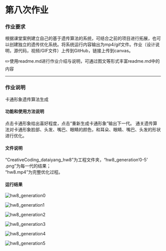 # 第八次作业

### 作业要求

根据课堂案例建立自己的基于遗传算法的系统，可结合之前的项目进行拓展，也可以创建独立的遗传优化系统。将系统运行内容输出为mp4/gif文件。作业（设计说明，源代码，视频/GIF文件）上传到GitHub，链接上传到canvas。

✏️使用readme.md进行作业介绍与说明，可通过图文等形式丰富readme.md中的内容
***
### 作业说明
卡通形象遗传算法生成

#### 功能和使用方法说明
点击卡通形象给出喜好程度，点击“重新生成卡通形象”输出下一代。
通关遗传算法对卡通形象脸部、头发、嘴巴、眼睛的颜色，和耳朵、眼睛、嘴巴、头发的形状进行优化。

#### 文件说明
“CreativeCoding_dataiyang_hw8”为工程文件夹，“hw8_generation‘0-5’ .png”为每一代的结果；  
“hw8.mp4”为完整优化过程。

#### 运行结果
<!-- <img src="https://github.com/dataiyang6/518030910258-Yuliangchun/blob/main/%5B%E7%AC%AC%E5%85%AB%E6%AC%A1%E4%BD%9C%E4%B8%9A%EF%BC%9A%E5%88%9B%E6%84%8F%E7%BC%96%E7%A8%8B%E7%A0%94%E7%A9%B6%EF%BC%9A%E5%A4%8D%E6%9D%82%E6%80%A7%EF%BD%9C%E9%81%97%E4%BC%A0%E4%BC%98%E5%8C%96%E7%AE%97%E6%B3%95%5D%E4%BD%9C%E4%B8%9A%EF%BC%9A%E5%9F%BA%E4%BA%8E%E9%81%97%E4%BC%A0%E7%AE%97%E6%B3%95%E7%9A%84%E8%AE%BE%E8%AE%A1%E4%BC%98%E5%8C%96%E7%B3%BB%E7%BB%9F/hw8.mp4" width="75%"> -->

![hw8_generation0](https://user-images.githubusercontent.com/71808245/141334431-2474d5eb-1b3a-434b-91bf-762f15459d66.png)   

![hw8_generation1](https://user-images.githubusercontent.com/71808245/141334462-9d4c9a59-1c0e-4379-8f31-d07c19478435.png)   

![hw8_generation2](https://user-images.githubusercontent.com/71808245/141334478-36cc860c-7025-4d4c-9c61-91fd3470e189.png)   

![hw8_generation3](https://user-images.githubusercontent.com/71808245/141334497-8d465864-42a4-4009-8fb3-e556931be720.png)   

![hw8_generation4](https://user-images.githubusercontent.com/71808245/141334509-98b3a3df-5999-419f-9802-fc75ada417cc.png)   

![hw8_generation5](https://user-images.githubusercontent.com/71808245/141334524-42d87bad-9caf-4754-a559-c15b6cd96dd2.png)   


